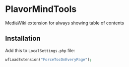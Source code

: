# PlavorMindTools
MediaWiki extension for always showing table of contents
## Installation
Add this to `LocalSettings.php` file:
```php
wfLoadExtension("ForceTocOnEveryPage");
```
